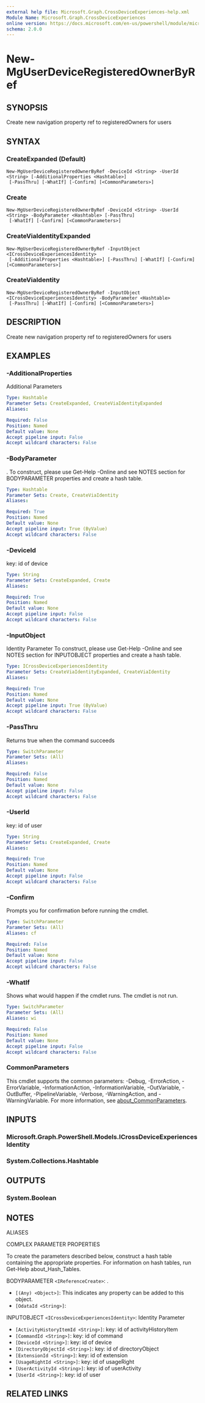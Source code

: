 ```yaml
---
external help file: Microsoft.Graph.CrossDeviceExperiences-help.xml
Module Name: Microsoft.Graph.CrossDeviceExperiences
online version: https://docs.microsoft.com/en-us/powershell/module/microsoft.graph.crossdeviceexperiences/new-mguserdeviceregisteredownerbyref
schema: 2.0.0
---
```


# New-MgUserDeviceRegisteredOwnerByRef

## SYNOPSIS
Create new navigation property ref to registeredOwners for users

## SYNTAX

### CreateExpanded (Default)
```
New-MgUserDeviceRegisteredOwnerByRef -DeviceId <String> -UserId <String> [-AdditionalProperties <Hashtable>]
 [-PassThru] [-WhatIf] [-Confirm] [<CommonParameters>]
```

### Create
```
New-MgUserDeviceRegisteredOwnerByRef -DeviceId <String> -UserId <String> -BodyParameter <Hashtable> [-PassThru]
 [-WhatIf] [-Confirm] [<CommonParameters>]
```

### CreateViaIdentityExpanded
```
New-MgUserDeviceRegisteredOwnerByRef -InputObject <ICrossDeviceExperiencesIdentity>
 [-AdditionalProperties <Hashtable>] [-PassThru] [-WhatIf] [-Confirm] [<CommonParameters>]
```

### CreateViaIdentity
```
New-MgUserDeviceRegisteredOwnerByRef -InputObject <ICrossDeviceExperiencesIdentity> -BodyParameter <Hashtable>
 [-PassThru] [-WhatIf] [-Confirm] [<CommonParameters>]
```

## DESCRIPTION
Create new navigation property ref to registeredOwners for users

## EXAMPLES

### -AdditionalProperties
Additional Parameters

```yaml
Type: Hashtable
Parameter Sets: CreateExpanded, CreateViaIdentityExpanded
Aliases:

Required: False
Position: Named
Default value: None
Accept pipeline input: False
Accept wildcard characters: False
```

### -BodyParameter
.
To construct, please use Get-Help -Online and see NOTES section for BODYPARAMETER properties and create a hash table.

```yaml
Type: Hashtable
Parameter Sets: Create, CreateViaIdentity
Aliases:

Required: True
Position: Named
Default value: None
Accept pipeline input: True (ByValue)
Accept wildcard characters: False
```

### -DeviceId
key: id of device

```yaml
Type: String
Parameter Sets: CreateExpanded, Create
Aliases:

Required: True
Position: Named
Default value: None
Accept pipeline input: False
Accept wildcard characters: False
```

### -InputObject
Identity Parameter
To construct, please use Get-Help -Online and see NOTES section for INPUTOBJECT properties and create a hash table.

```yaml
Type: ICrossDeviceExperiencesIdentity
Parameter Sets: CreateViaIdentityExpanded, CreateViaIdentity
Aliases:

Required: True
Position: Named
Default value: None
Accept pipeline input: True (ByValue)
Accept wildcard characters: False
```

### -PassThru
Returns true when the command succeeds

```yaml
Type: SwitchParameter
Parameter Sets: (All)
Aliases:

Required: False
Position: Named
Default value: None
Accept pipeline input: False
Accept wildcard characters: False
```

### -UserId
key: id of user

```yaml
Type: String
Parameter Sets: CreateExpanded, Create
Aliases:

Required: True
Position: Named
Default value: None
Accept pipeline input: False
Accept wildcard characters: False
```

### -Confirm
Prompts you for confirmation before running the cmdlet.

```yaml
Type: SwitchParameter
Parameter Sets: (All)
Aliases: cf

Required: False
Position: Named
Default value: None
Accept pipeline input: False
Accept wildcard characters: False
```

### -WhatIf
Shows what would happen if the cmdlet runs.
The cmdlet is not run.

```yaml
Type: SwitchParameter
Parameter Sets: (All)
Aliases: wi

Required: False
Position: Named
Default value: None
Accept pipeline input: False
Accept wildcard characters: False
```

### CommonParameters
This cmdlet supports the common parameters: -Debug, -ErrorAction, -ErrorVariable, -InformationAction, -InformationVariable, -OutVariable, -OutBuffer, -PipelineVariable, -Verbose, -WarningAction, and -WarningVariable. For more information, see [about_CommonParameters](http://go.microsoft.com/fwlink/?LinkID=113216).

## INPUTS

### Microsoft.Graph.PowerShell.Models.ICrossDeviceExperiencesIdentity
### System.Collections.Hashtable
## OUTPUTS

### System.Boolean
## NOTES

ALIASES

COMPLEX PARAMETER PROPERTIES

To create the parameters described below, construct a hash table containing the appropriate properties. For information on hash tables, run Get-Help about_Hash_Tables.


BODYPARAMETER `<IReferenceCreate>`: .
  - `[(Any) <Object>]`: This indicates any property can be added to this object.
  - `[OdataId <String>]`: 

INPUTOBJECT `<ICrossDeviceExperiencesIdentity>`: Identity Parameter
  - `[ActivityHistoryItemId <String>]`: key: id of activityHistoryItem
  - `[CommandId <String>]`: key: id of command
  - `[DeviceId <String>]`: key: id of device
  - `[DirectoryObjectId <String>]`: key: id of directoryObject
  - `[ExtensionId <String>]`: key: id of extension
  - `[UsageRightId <String>]`: key: id of usageRight
  - `[UserActivityId <String>]`: key: id of userActivity
  - `[UserId <String>]`: key: id of user

## RELATED LINKS
